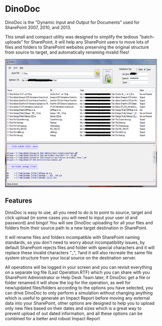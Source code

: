 # DinoDoc

DinoDoc is the "Dynamic Input and Output for Documents" used for SharePoint 2007, 2010, and 2013.

This small and compact utility was designed to simplify the tedious &quot;batch-uploads&quot; for SharePoint, it will help any SharePoint users to move lots of files and folders to SharePoint websites preserving the original structure from source to target, and automatically
 renaming invalid files!
 
<img src="https://github.com/MrDrSushi/DinoDoc/blob/master/docs/Documentation_dinodoc_01_main.png" alt="" width="714" height="424">

<h2>Features</h2>

DinoDoc is easy to use, all you need to do is to point to source, target and click upload (in some cases you will need to input your user id and password) and bingo! You will see DinoDoc uploading for all your files and folders from their source path to
 a new target destination in SharePoint.
 
It will rename files and folders incompatible with SharePoint naming standards, so you don't need to worry about incompatibility issues, by default SharePoint rejects files and folder with special characters and it will replace these invalid characters &quot;_&quot;,
 ?and it will also recreate the same file system structure from your local source on the destination server.
 
All operations will be logged in your screen and you can revisit everything on a separate log file (Last Operation.RTF) which you can share with you SharePoint Administrator or Help Desk Team later, if DinoDoc get a file or folder renamed it will show the
 log for the operation, as well for new/updated files/folders according to the options you have selected, you can drive DinoDoc to only perform a simulation without changing anything which is useful to generate an Impact Report before moving any external data
 into your SharePoint, other options are designed to help you to upload only new files based on their dates and sizes which is a great way to prevent upload of out dated information, and all these options can be combined for a better and robust Impact Report
